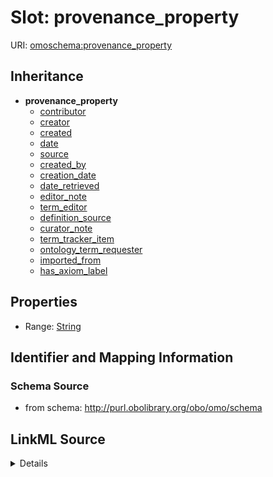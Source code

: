 # Slot: provenance_property

URI: [omoschema:provenance_property](http://purl.obolibrary.org/obo/omo/schema/provenance_property)




## Inheritance

* **provenance_property**
    * [contributor](contributor.md)
    * [creator](creator.md)
    * [created](created.md)
    * [date](date.md)
    * [source](source.md)
    * [created_by](created_by.md)
    * [creation_date](creation_date.md)
    * [date_retrieved](date_retrieved.md)
    * [editor_note](editor_note.md)
    * [term_editor](term_editor.md)
    * [definition_source](definition_source.md)
    * [curator_note](curator_note.md)
    * [term_tracker_item](term_tracker_item.md)
    * [ontology_term_requester](ontology_term_requester.md)
    * [imported_from](imported_from.md)
    * [has_axiom_label](has_axiom_label.md)







## Properties

* Range: [String](String.md)







## Identifier and Mapping Information







### Schema Source


* from schema: http://purl.obolibrary.org/obo/omo/schema




## LinkML Source

<details>
```yaml
name: provenance_property
from_schema: http://purl.obolibrary.org/obo/omo/schema
rank: 1000
abstract: true
alias: provenance_property
range: string

```
</details>